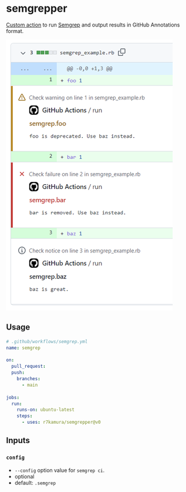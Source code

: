 # semgrepper

[Custom action](https://docs.github.com/en//actions/creating-actions/about-custom-actions)
to run [Semgrep](https://github.com/returntocorp/semgrep) and output results in GitHub Annotations format.

![](images/screenshot.png)

## Usage

```yaml
# .github/workflows/semgrep.yml
name: semgrep

on:
  pull_request:
  push:
    branches:
      - main

jobs:
  run:
    runs-on: ubuntu-latest
    steps:
      - uses: r7kamura/semgrepper@v0
```

## Inputs

### `config`

- `--config` option value for `semgrep ci`.
- optional
- default: `.semgrep`
